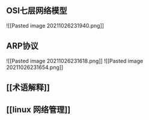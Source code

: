## OSI七层网络模型

![[Pasted image 20211026231940.png]]
## ARP协议

![[Pasted image 20211026231618.png]]
![[Pasted image 20211026231654.png]]


## [[术语解释]]



## [[linux 网络管理]]
